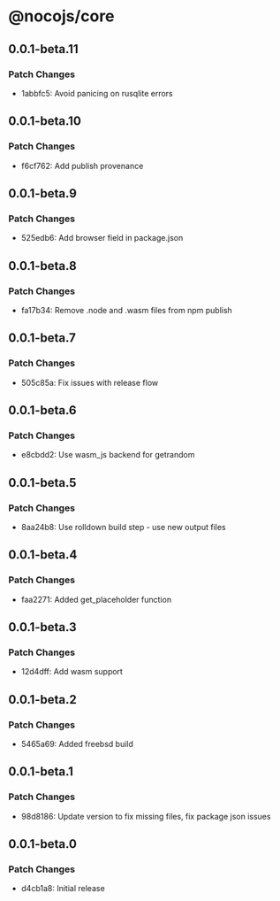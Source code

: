 # @nocojs/core

## 0.0.1-beta.11

### Patch Changes

- 1abbfc5: Avoid panicing on rusqlite errors

## 0.0.1-beta.10

### Patch Changes

- f6cf762: Add publish provenance

## 0.0.1-beta.9

### Patch Changes

- 525edb6: Add browser field in package.json

## 0.0.1-beta.8

### Patch Changes

- fa17b34: Remove .node and .wasm files from npm publish

## 0.0.1-beta.7

### Patch Changes

- 505c85a: Fix issues with release flow

## 0.0.1-beta.6

### Patch Changes

- e8cbdd2: Use wasm_js backend for getrandom

## 0.0.1-beta.5

### Patch Changes

- 8aa24b8: Use rolldown build step - use new output files

## 0.0.1-beta.4

### Patch Changes

- faa2271: Added get_placeholder function

## 0.0.1-beta.3

### Patch Changes

- 12d4dff: Add wasm support

## 0.0.1-beta.2

### Patch Changes

- 5465a69: Added freebsd build

## 0.0.1-beta.1

### Patch Changes

- 98d8186: Update version to fix missing files, fix package json issues

## 0.0.1-beta.0

### Patch Changes

- d4cb1a8: Initial release
